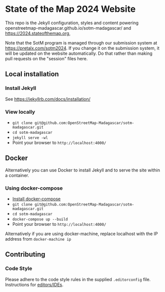 # State of the Map 2024 Website

This repo is the Jekyll configuration, styles and content powering openstreetmap-madagascar.github.io/sotm-madagascar/ and https://2024.stateofthemap.org,

Note that the SotM program is managed through our submission system at https://pretalx.com/sotm2024. If you change it on the submission system, it will be updated on the website automatically. Do that rather than making pull requests on the "session" files here.

## Local installation

### Install Jekyll

See https://jekyllrb.com/docs/installation/

### View locally

* `git clone git@github.com:OpenStreetMap-Madagascar/sotm-madagascar.git`
* `cd sotm-madagascar`
* `jekyll serve -wl`
* Point your browser to `http://localhost:4000/`

## Docker

Alternatively you can use Docker to install Jekyll and to serve the site within a container.

### Using docker-compose

* [Install docker-compose](https://docs.docker.com/compose/install/)
* `git clone git@github.com:OpenStreetMap-Madagascar/sotm-madagascar.git`
* `cd sotm-madagascar`
* `docker-compose up --build`
* Point your browser to `http://localhost:4000/`

Alternatively if you are using docker-machine, replace localhost with the IP address from `docker-machine ip`

## Contributing

### Code Style

Please adhere to the code style rules in the supplied `.editorconfig` file. Instructions for [editors/IDEs](https://editorconfig.org/#download).
